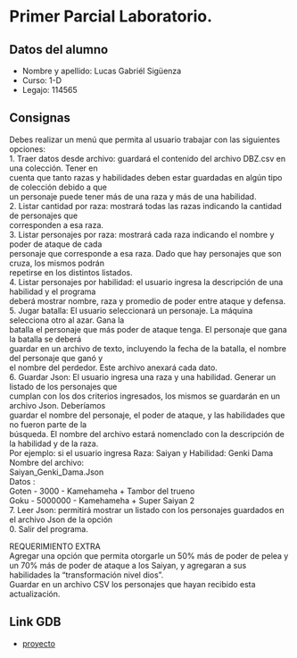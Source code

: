 # Primer Parcial Laboratorio.

## Datos del alumno
* Nombre y apellido: Lucas Gabriél Sigüenza
* Curso: 1-D
* Legajo: 114565

## Consignas
Debes realizar un menú que permita al usuario trabajar con las siguientes opciones: <br/>
    1. Traer datos desde archivo: guardará el contenido del archivo DBZ.csv en una colección. Tener en <br/>
    cuenta que tanto razas y habilidades deben estar guardadas en algún tipo de colección debido a que <br/>
    un personaje puede tener más de una raza y más de una habilidad. <br/>
    2. Listar cantidad por raza: mostrará todas las razas indicando la cantidad de personajes que <br/>
    corresponden a esa raza. <br/>
    3. Listar personajes por raza: mostrará cada raza indicando el nombre y poder de ataque de cada <br/>
    personaje que corresponde a esa raza. Dado que hay personajes que son cruza, los mismos podrán <br/>
    repetirse en los distintos listados. <br/>
    4. Listar personajes por habilidad: el usuario ingresa la descripción de una habilidad y el programa <br/>
    deberá mostrar nombre, raza y promedio de poder entre ataque y defensa. <br/>
    5. Jugar batalla: El usuario seleccionará un personaje. La máquina selecciona otro al azar. Gana la <br/>
    batalla el personaje que más poder de ataque tenga. El personaje que gana la batalla se deberá <br/>
    guardar en un archivo de texto, incluyendo la fecha de la batalla, el nombre del personaje que ganó y <br/>
    el nombre del perdedor. Este archivo anexará cada dato. <br/>
    6. Guardar Json: El usuario ingresa una raza y una habilidad. Generar un listado de los personajes que <br/>
    cumplan con los dos criterios ingresados, los mismos se guardarán en un archivo Json. Deberíamos <br/>
    guardar el nombre del personaje, el poder de ataque, y las habilidades que no fueron parte de la <br/>
    búsqueda. El nombre del archivo estará nomenclado con la descripción de la habilidad y de la raza. <br/>
    Por ejemplo: si el usuario ingresa Raza: Saiyan y Habilidad: Genki Dama <br/>
    Nombre del archivo: <br/>
    Saiyan_Genki_Dama.Json <br/>
    Datos : <br/>
    Goten - 3000 - Kamehameha + Tambor del trueno <br/>
    Goku - 5000000 - Kamehameha + Super Saiyan 2 <br/>
    7. Leer Json: permitirá mostrar un listado con los personajes guardados en el archivo Json de la opción <br/>
    0. Salir del programa. <br/>

REQUERIMIENTO EXTRA <br/> 
Agregar una opción que permita otorgarle un 50% más de poder de pelea y un 70% más de poder de ataque a los Saiyan, y agregaran a sus habilidades la “transformación nivel dios”. <br/>
Guardar en un archivo CSV los personajes que hayan recibido esta actualización. <br/>


## Link GDB


* [proyecto](https://onlinegdb.com/QA81pi_pz)
